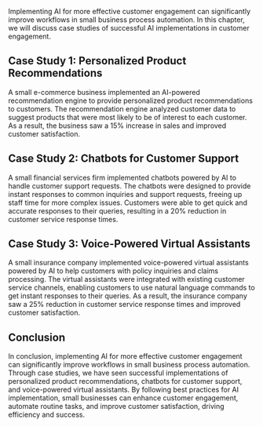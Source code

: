 
Implementing AI for more effective customer engagement can significantly improve workflows in small business process automation. In this chapter, we will discuss case studies of successful AI implementations in customer engagement.

Case Study 1: Personalized Product Recommendations
--------------------------------------------------

A small e-commerce business implemented an AI-powered recommendation engine to provide personalized product recommendations to customers. The recommendation engine analyzed customer data to suggest products that were most likely to be of interest to each customer. As a result, the business saw a 15% increase in sales and improved customer satisfaction.

Case Study 2: Chatbots for Customer Support
-------------------------------------------

A small financial services firm implemented chatbots powered by AI to handle customer support requests. The chatbots were designed to provide instant responses to common inquiries and support requests, freeing up staff time for more complex issues. Customers were able to get quick and accurate responses to their queries, resulting in a 20% reduction in customer service response times.

Case Study 3: Voice-Powered Virtual Assistants
----------------------------------------------

A small insurance company implemented voice-powered virtual assistants powered by AI to help customers with policy inquiries and claims processing. The virtual assistants were integrated with existing customer service channels, enabling customers to use natural language commands to get instant responses to their queries. As a result, the insurance company saw a 25% reduction in customer service response times and improved customer satisfaction.

Conclusion
----------

In conclusion, implementing AI for more effective customer engagement can significantly improve workflows in small business process automation. Through case studies, we have seen successful implementations of personalized product recommendations, chatbots for customer support, and voice-powered virtual assistants. By following best practices for AI implementation, small businesses can enhance customer engagement, automate routine tasks, and improve customer satisfaction, driving efficiency and success.
